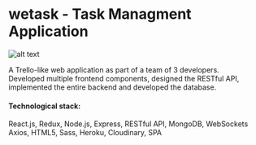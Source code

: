 # wetask - Task Managment Application

![alt text](https://res.cloudinary.com/shaishar9/image/upload/v1591551510/jhqltq0tbfpyh32bzzfq.jpg "wetask main screenshot")

A Trello-like web application as part of a team of 3 developers.<br />
Developed multiple frontend components, designed the RESTful API,<br />
implemented the entire backend and developed the database.

#### Technological stack:
React.js, Redux, Node.js, Express, RESTful API, MongoDB, WebSockets<br />
Axios, HTML5, Sass, Heroku, Cloudinary, SPA
